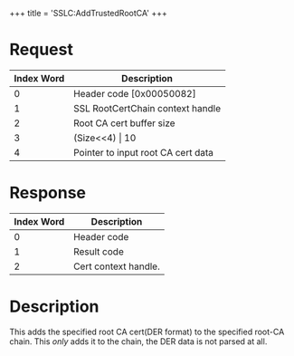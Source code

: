 +++
title = 'SSLC:AddTrustedRootCA'
+++

# Request

| Index Word | Description                        |
|------------|------------------------------------|
| 0          | Header code \[0x00050082\]         |
| 1          | SSL RootCertChain context handle   |
| 2          | Root CA cert buffer size           |
| 3          | (Size\<\<4) \| 10                  |
| 4          | Pointer to input root CA cert data |

# Response

| Index Word | Description          |
|------------|----------------------|
| 0          | Header code          |
| 1          | Result code          |
| 2          | Cert context handle. |

# Description

This adds the specified root CA cert(DER format) to the specified
root-CA chain. This *only* adds it to the chain, the DER data is not
parsed at all.